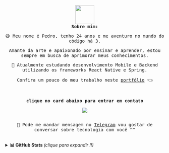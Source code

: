 <samp>
  <div align ="center" >
    <img height ="60em" src="https://media.giphy.com/media/Qo2dupDib32rkTY4hX/giphy.gif"/>
  </div>

  <div align="center">
 <b align="">Sobre mim:</b>
 <p align="">😃 Meu nome é Pedro, tenho 24 anos e me aventuro no mundo do código há 3.</p>
 <p align="">Amante da arte e apaixonado por ensinar e aprender, estou sempre em busca de aprimorar meus conhecimentos.</p>
 <p align="">🌱 Atualmente estudando desenvolvimento Mobile e Backend utilizando os frameworks React Native e Spring.</p>    
 <p align=""> Confira um pouco do meu trabalho neste <a href="https://pdr-tuche.github.io/portifolio/" target="_blank">portfólio</a> 👈</p>
  </div>
  <br>
  
  <div align= "center">
  <p><b>clique no card abaixo para entrar em contato</b></p>
     <a href="https://beacons.ai/pdrtuche" target="_blank"><img src="https://lanyard.cnrad.dev/api/259092600978407435?idleMessage=Nothing%20at%20the%20moment%20...%20Maybe%20i'm%20sleeping%20zzz&animated=true&theme=dark&borderRadius=30px&hideBadges=false&hideDiscrim=true&bg=2f3136&hideTimestamp=true"/></a>
    <br>
    <br>
   <p>📲 Pode me mandar mensagem no <a href ="https://t.me/pdrTuche">Telegram</a> vou gostar de conversar sobre tecnologia com você ^^</p>
  </div>
  
</samp>
<br>

<details>
  <summary> <b>📊 GitHub Stats </b><i >(clique para expandir !!)</i> </summary>
  <br>
<div align="center">
  <a href = "https://github.com/pdr0nvs">
        <img height="180em" src="http://github-profile-summary-cards.vercel.app/api/cards/stats?username=pdr-tuche&theme=tokyonight">
        <img height="180em" src="http://github-profile-summary-cards.vercel.app/api/cards/repos-per-language?username=pdr-tuche&theme=tokyonight">
        <img height = "180em" src = "http://github-profile-summary-cards.vercel.app/api/cards/most-commit-language?username=pdr-tuche&theme=tokyonight&locale=pt-br">
        <h3>🏆 GitHub Profile Trophies 🏆</h3>
        <img height = "230em" src="https://github-profile-trophy.vercel.app/?username=pdr-tuche&theme=discord&no-bg=true&no-frame=true&row=2&column=3&title=MultiLanguage,Commits,Followers,PullRequest,Repositories,Issues">
    </a>
 </div>
 <br>
 <br>
 
  <samp>
  <div align="center">
    <p><b>Profile Views: 👀</b></p>
  <img height ="20px" src="https://profile-counter.glitch.me/{pdr-tuche}/count.svg"> 
 <!--<img src="https://komarev.com/ghpvc/?username=pdr-tuche&style=flat-square&color=1a1b27&label=profile+views"> -->
  </div> 
</samp>
</details>
